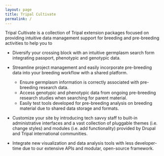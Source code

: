 ```yaml
---
layout: page
title: Tripal Cultivate
permalink: /
---
```


Tripal Cultivate is a collection of Tripal extension packages focused on providing intuitive data management support for breeding and pre-breeding activities to help you to

- Diversify your crossing block with an intuitive germplasm search form integrating passport, phenotypic and genotypic data.
- Streamline project management and easily incorporate pre-breeding data into your breeding workflow with a shared platform.

    - Ensure germplasm information is correctly associated with pre-breeding research data.
    - Access genotypic and phenotypic data from ongoing pre-breeding research studies when searching for parent material.
    - Easily test tools developed for pre-breeding analysis on breeding material due to shared data storage and formats.

- Customize your site by introducing tech savvy staff to built-in administrative interfaces and a vast collection of pluggable themes (i.e. change styles) and modules (i.e. add functionality) provided by Drupal and Tripal international communities.
- Integrate new visualization and data analysis tools with less developer-time due to our extensive APIs and modular, open-source framework.
